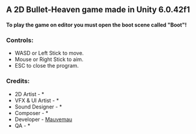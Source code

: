 ## A 2D Bullet-Heaven game made in Unity 6.0.42f1

#### **To play the game on editor you must open the boot scene called "Boot"!**

### Controls:
- WASD or Left Stick to move.
- Mouse or Right Stick to aim.
- ESC to close the program.

### Credits:
- 2D Artist - *
- VFX & UI Artist - *
- Sound Designer - *
- Composer - *
- Developer - [Mauvemau](https://github.com/Mauvemau)
- QA - *